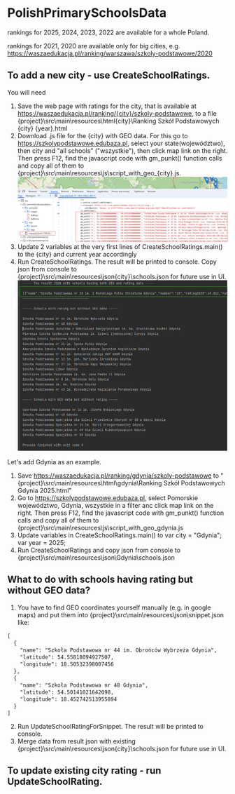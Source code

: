# PolishPrimarySchoolsData

rankings for 2025, 2024, 2023, 2022 are available for a whole Poland.

rankings for 2021, 2020 are available only for big cities, e.g.
https://waszaedukacja.pl/ranking/warszawa/szkoly-podstawowe/2020


## To add a new city - use CreateSchoolRatings.
You will need
1. Save the web page with ratings for the city, that is available at https://waszaedukacja.pl/ranking/{city}/szkoly-podstawowe, to a file 
   {project}\src\main\resources\html\{city}\Ranking Szkół Podstawowych {city} {year}.html
2. Download .js file for the {city} with GEO data. For this go to https://szkolypodstawowe.edubaza.pl, select your state(województwo), then city and "all schools" ("wszystkie"), then click map link on the right.
   Then press F12, find the javascript code with gm_punkt() function calls and copy all of them to {project}\src\main\resources\js\script_with_geo_{city}.js.
   ![js with geo data](readmeImages/js_with_GEO_data.png)
3. Update 2 variables at the very first lines of CreateSchoolRatings.main() to the {city} and current year accordingly 
4. Run CreateSchoolRatings. The result will be printed to console. Copy json from console to {project}\src\main\resources\json\{city}\schools.json for future use in UI.
   ![result](readmeImages/add_city_result.png)

Let's add Gdynia as an example.
1. Save https://waszaedukacja.pl/ranking/gdynia/szkoly-podstawowe to "{project}\src\main\resources\html\gdynia\Ranking Szkół Podstawowych Gdynia 2025.html"
2. Go to https://szkolypodstawowe.edubaza.pl, select Pomorskie województwo, Gdynia, wszystkie in a filter anc click map link on the right. 
   Then press F12, find the javascript code with gm_punkt() function calls and copy all of them to {project}\src\main\resources\js\script_with_geo_gdynia.js
3. Update variables in CreateSchoolRatings.main() to
     var city = "Gdynia";
     var year = 2025;
4. Run CreateSchoolRatings and copy json from console to {project}\src\main\resources\json\Gdynia\schools.json


## What to do with schools having rating but without GEO data?
1. You have to find GEO coordinates yourself manually (e.g. in google maps) and put them into {project}\src\main\resources\json\snippet.json like:
```
[
  {
    "name": "Szkoła Podstawowa nr 44 im. Obrońców Wybrzeża Gdynia",
    "latitude": 54.55818094927507,
    "longitude": 18.50532398007456
  },
  {
    "name": "Szkoła Podstawowa nr 48 Gdynia",
    "latitude": 54.50141021642098,
    "longitude": 18.452742513955894
  }
]
```
2. Run UpdateSchoolRatingForSnippet. The result will be printed to console. 
3. Merge data from result json with existing {project}\src\main\resources\json\{city}\schools.json for future use in UI.


## To update existing city rating - run UpdateSchoolRating.